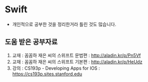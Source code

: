 # Swift
- 개인적으로 공부한 것을 정리한거라 틀린 것도 많습니다.
## 도움 받은 공부자료 
  1. 교재 : 꼼꼼하 재은 씨의 스위프트 문법편 : http://aladin.kr/p/Pn5Vf
  2. 교재 : 꼼꼼하 재은 씨의 스위프트 기본편 : http://aladin.kr/p/HeUdz
  3. 강의 : CS193p - Developing Apps for IOS : https://cs193p.sites.stanford.edu
